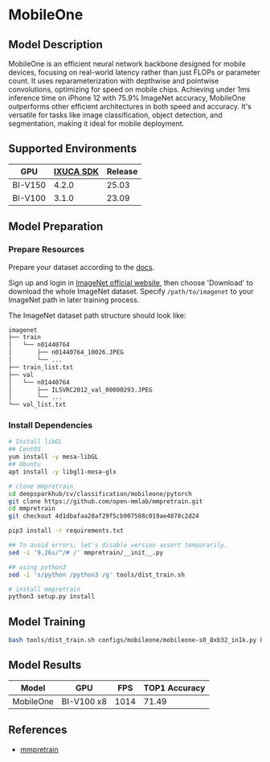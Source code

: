 # MobileOne

## Model Description

MobileOne is an efficient neural network backbone designed for mobile devices, focusing on real-world latency rather
than just FLOPs or parameter count. It uses reparameterization with depthwise and pointwise convolutions, optimizing for
speed on mobile chips. Achieving under 1ms inference time on iPhone 12 with 75.9% ImageNet accuracy, MobileOne
outperforms other efficient architectures in both speed and accuracy. It's versatile for tasks like image
classification, object detection, and segmentation, making it ideal for mobile deployment.

## Supported Environments

| GPU    | [IXUCA SDK](https://gitee.com/deep-spark/deepspark#%E5%A4%A9%E6%95%B0%E6%99%BA%E7%AE%97%E8%BD%AF%E4%BB%B6%E6%A0%88-ixuca) | Release |
|--------|-----------|---------|
| BI-V150 | 4.2.0     |  25.03  |
| BI-V100 | 3.1.0     |  23.09  |

## Model Preparation

### Prepare Resources

Prepare your dataset according to the
[docs](https://mmpretrain.readthedocs.io/en/latest/user_guides/dataset_prepare.html#prepare-dataset).

Sign up and login in [ImageNet official website](https://www.image-net.org/index.php), then choose 'Download' to
download the whole ImageNet dataset. Specify `/path/to/imagenet` to your ImageNet path in later training process.

The ImageNet dataset path structure should look like:

```bash
imagenet
├── train
│   └── n01440764
│       ├── n01440764_10026.JPEG
│       └── ...
├── train_list.txt
├── val
│   └── n01440764
│       ├── ILSVRC2012_val_00000293.JPEG
│       └── ...
└── val_list.txt
```

### Install Dependencies

```bash
# Install libGL
## CentOS
yum install -y mesa-libGL
## Ubuntu
apt install -y libgl1-mesa-glx

# clone mmpretrain
cd deepsparkhub/cv/classification/mobileone/pytorch
git clone https://github.com/open-mmlab/mmpretrain.git
cd mmpretrain
git checkout 4d1dbafaa28af29f5cb907588c019ae4878c2d24

pip3 install -r requirements.txt

## To avoid errors, let's disable version assert temporarily.
sed -i '9,26s/^/# /' mmpretrain/__init__.py

## using python3
sed -i 's/python /python3 /g' tools/dist_train.sh

# install mmpretrain
python3 setup.py install
```

## Model Training

```bash
bash tools/dist_train.sh configs/mobileone/mobileone-s0_8xb32_in1k.py 8
```

## Model Results

| Model     | GPU        | FPS  | TOP1 Accuracy |
|-----------|------------|------|---------------|
| MobileOne | BI-V100 x8 | 1014 | 71.49         |

## References

- [mmpretrain](https://github.com/open-mmlab/mmpretrain/)
